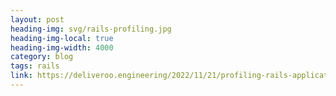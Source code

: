 ```yaml
---
layout: post
heading-img: svg/rails-profiling.jpg
heading-img-local: true
heading-img-width: 4000
category: blog
tags: rails
link: https://deliveroo.engineering/2022/11/21/profiling-rails-application-code-via-flame-graph.html
---
```


